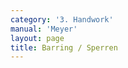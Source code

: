```yaml
---
category: '3. Handwork'
manual: 'Meyer'
layout: page
title: Barring / Sperren
---
```


<link rel="import" href="/bower_components/polymer/polymer.html">
<link rel="import" href="shared-styles.html">

<dom-module id="{{ page.url | split:'/' | last | remove: '.html' }}-element">
  <template>
    <style include="shared-styles">
      :host {
        display: block;

        padding: 10px;
      }
    </style>

    <div class="card">

      <h1>{{ page.title }}</h1>


      <p>Transcription:</p>
      <blockquote><p>Mark when one stands before you in the Change guard or Fool’s guard, then drop with long edge upon their blade, and just as it clashes or touches, cross over your hands and block them so that they can’t come out, or when they strikes up in front of you, drop with crossed hands onto the blade and block them.</p>
      </blockquote>

    </div>
  </template>

  <script>
    Polymer({
      is: '{{ page.url | split:'/' | last | remove: '.html' }}-element',
    });
  </script>
</dom-module>